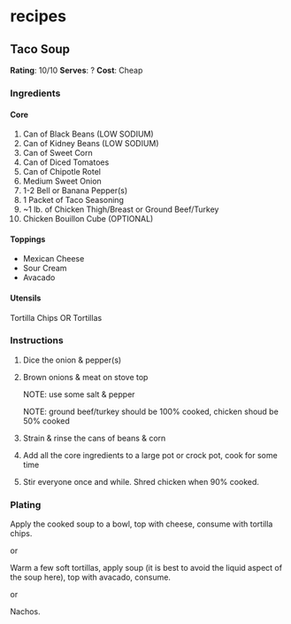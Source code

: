 # recipes

## Taco Soup

__Rating__: 10/10
__Serves__: ?
__Cost__: Cheap

### Ingredients 

#### Core

1. Can of Black Beans (LOW SODIUM)
1. Can of Kidney Beans (LOW SODIUM)
1. Can of Sweet Corn
1. Can of Diced Tomatoes
1. Can of Chipotle Rotel
1. Medium Sweet Onion
1. 1-2 Bell or Banana Pepper(s)
1. 1 Packet of Taco Seasoning
1. ~1 lb. of Chicken Thigh/Breast or Ground Beef/Turkey
1. Chicken Bouillon Cube (OPTIONAL)

#### Toppings
- Mexican Cheese
- Sour Cream
- Avacado

#### Utensils

Tortilla Chips OR Tortillas

### Instructions

1. Dice the onion & pepper(s)
1. Brown onions & meat on stove top
    
    NOTE: use some salt & pepper
    
    NOTE: ground beef/turkey should be 100% cooked, chicken shoud be 50% cooked
1. Strain & rinse the cans of beans & corn
1. Add all the core ingredients to a large pot or crock pot, cook for some time
1. Stir everyone once and while. Shred chicken when 90% cooked.
### Plating

Apply the cooked soup to a bowl, top with cheese, consume with tortilla chips.

or

Warm a few soft tortillas, apply soup (it is best to avoid the liquid aspect of the soup here), top with avacado, consume.

or

Nachos.
